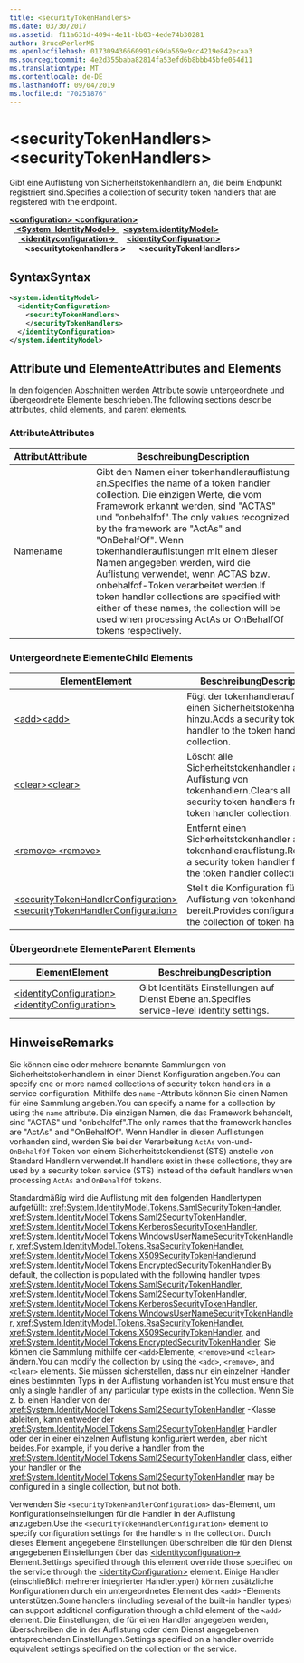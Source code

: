 ```yaml
---
title: <securityTokenHandlers>
ms.date: 03/30/2017
ms.assetid: f11a631d-4094-4e11-bb03-4ede74b30281
author: BrucePerlerMS
ms.openlocfilehash: 017309436660991c69da569e9cc4219e842ecaa3
ms.sourcegitcommit: 4e2d355baba82814fa53efd6b8bbb45bfe054d11
ms.translationtype: MT
ms.contentlocale: de-DE
ms.lasthandoff: 09/04/2019
ms.locfileid: "70251876"
---
```

# <a name="securitytokenhandlers"></a><span data-ttu-id="c2030-101">\<securityTokenHandlers></span><span class="sxs-lookup"><span data-stu-id="c2030-101">\<securityTokenHandlers></span></span>
<span data-ttu-id="c2030-102">Gibt eine Auflistung von Sicherheitstokenhandlern an, die beim Endpunkt registriert sind.</span><span class="sxs-lookup"><span data-stu-id="c2030-102">Specifies a collection of security token handlers that are registered with the endpoint.</span></span>  
  
<span data-ttu-id="c2030-103">[ **\<configuration>** ](../configuration-element.md)</span><span class="sxs-lookup"><span data-stu-id="c2030-103">[**\<configuration>**](../configuration-element.md)</span></span>\
<span data-ttu-id="c2030-104">&nbsp;&nbsp;[ **\<System. IdentityModel->** ](system-identitymodel.md)</span><span class="sxs-lookup"><span data-stu-id="c2030-104">&nbsp;&nbsp;[**\<system.identityModel>**](system-identitymodel.md)</span></span>\
<span data-ttu-id="c2030-105">&nbsp;&nbsp;&nbsp;&nbsp;[ **\<identityconfiguration->** ](identityconfiguration.md)</span><span class="sxs-lookup"><span data-stu-id="c2030-105">&nbsp;&nbsp;&nbsp;&nbsp;[**\<identityConfiguration>**](identityconfiguration.md)</span></span>\
<span data-ttu-id="c2030-106">&nbsp;&nbsp;&nbsp;&nbsp;&nbsp;&nbsp; **\<securitytokenhandlers >**</span><span class="sxs-lookup"><span data-stu-id="c2030-106">&nbsp;&nbsp;&nbsp;&nbsp;&nbsp;&nbsp;**\<securityTokenHandlers>**</span></span>  
  
## <a name="syntax"></a><span data-ttu-id="c2030-107">Syntax</span><span class="sxs-lookup"><span data-stu-id="c2030-107">Syntax</span></span>  
  
```xml  
<system.identityModel>  
  <identityConfiguration>  
    <securityTokenHandlers>  
    </securityTokenHandlers>  
  </identityConfiguration>  
</system.identityModel>  
```  
  
## <a name="attributes-and-elements"></a><span data-ttu-id="c2030-108">Attribute und Elemente</span><span class="sxs-lookup"><span data-stu-id="c2030-108">Attributes and Elements</span></span>  
 <span data-ttu-id="c2030-109">In den folgenden Abschnitten werden Attribute sowie untergeordnete und übergeordnete Elemente beschrieben.</span><span class="sxs-lookup"><span data-stu-id="c2030-109">The following sections describe attributes, child elements, and parent elements.</span></span>  
  
### <a name="attributes"></a><span data-ttu-id="c2030-110">Attribute</span><span class="sxs-lookup"><span data-stu-id="c2030-110">Attributes</span></span>  
  
|<span data-ttu-id="c2030-111">Attribut</span><span class="sxs-lookup"><span data-stu-id="c2030-111">Attribute</span></span>|<span data-ttu-id="c2030-112">Beschreibung</span><span class="sxs-lookup"><span data-stu-id="c2030-112">Description</span></span>|  
|---------------|-----------------|  
|<span data-ttu-id="c2030-113">Name</span><span class="sxs-lookup"><span data-stu-id="c2030-113">name</span></span>|<span data-ttu-id="c2030-114">Gibt den Namen einer tokenhandlerauflistung an.</span><span class="sxs-lookup"><span data-stu-id="c2030-114">Specifies the name of a token handler collection.</span></span> <span data-ttu-id="c2030-115">Die einzigen Werte, die vom Framework erkannt werden, sind "ACTAS" und "onbehalfof".</span><span class="sxs-lookup"><span data-stu-id="c2030-115">The only values recognized by the framework are "ActAs" and "OnBehalfOf".</span></span> <span data-ttu-id="c2030-116">Wenn tokenhandlerauflistungen mit einem dieser Namen angegeben werden, wird die Auflistung verwendet, wenn ACTAS bzw. onbehalfof-Token verarbeitet werden.</span><span class="sxs-lookup"><span data-stu-id="c2030-116">If token handler collections are specified with either of these names, the collection will be used when processing ActAs or OnBehalfOf tokens respectively.</span></span>|  
  
### <a name="child-elements"></a><span data-ttu-id="c2030-117">Untergeordnete Elemente</span><span class="sxs-lookup"><span data-stu-id="c2030-117">Child Elements</span></span>  
  
|<span data-ttu-id="c2030-118">Element</span><span class="sxs-lookup"><span data-stu-id="c2030-118">Element</span></span>|<span data-ttu-id="c2030-119">Beschreibung</span><span class="sxs-lookup"><span data-stu-id="c2030-119">Description</span></span>|  
|-------------|-----------------|  
|[<span data-ttu-id="c2030-120">\<add></span><span class="sxs-lookup"><span data-stu-id="c2030-120">\<add></span></span>](add.md)|<span data-ttu-id="c2030-121">Fügt der tokenhandlerauflistung einen Sicherheitstokenhandler hinzu.</span><span class="sxs-lookup"><span data-stu-id="c2030-121">Adds a security token handler to the token handler collection.</span></span>|  
|[<span data-ttu-id="c2030-122">\<clear></span><span class="sxs-lookup"><span data-stu-id="c2030-122">\<clear></span></span>](clear.md)|<span data-ttu-id="c2030-123">Löscht alle Sicherheitstokenhandler aus der Auflistung von tokenhandlern.</span><span class="sxs-lookup"><span data-stu-id="c2030-123">Clears all security token handlers from the token handler collection.</span></span>|  
|[<span data-ttu-id="c2030-124">\<remove></span><span class="sxs-lookup"><span data-stu-id="c2030-124">\<remove></span></span>](remove.md)|<span data-ttu-id="c2030-125">Entfernt einen Sicherheitstokenhandler aus der tokenhandlerauflistung.</span><span class="sxs-lookup"><span data-stu-id="c2030-125">Removes a security token handler from the token handler collection.</span></span>|  
|[<span data-ttu-id="c2030-126">\<securityTokenHandlerConfiguration></span><span class="sxs-lookup"><span data-stu-id="c2030-126">\<securityTokenHandlerConfiguration></span></span>](securitytokenhandlerconfiguration.md)|<span data-ttu-id="c2030-127">Stellt die Konfiguration für die Auflistung von tokenhandlern bereit.</span><span class="sxs-lookup"><span data-stu-id="c2030-127">Provides configuration for the collection of token handlers.</span></span>|  
  
### <a name="parent-elements"></a><span data-ttu-id="c2030-128">Übergeordnete Elemente</span><span class="sxs-lookup"><span data-stu-id="c2030-128">Parent Elements</span></span>  
  
|<span data-ttu-id="c2030-129">Element</span><span class="sxs-lookup"><span data-stu-id="c2030-129">Element</span></span>|<span data-ttu-id="c2030-130">Beschreibung</span><span class="sxs-lookup"><span data-stu-id="c2030-130">Description</span></span>|  
|-------------|-----------------|  
|[<span data-ttu-id="c2030-131">\<identityConfiguration></span><span class="sxs-lookup"><span data-stu-id="c2030-131">\<identityConfiguration></span></span>](identityconfiguration.md)|<span data-ttu-id="c2030-132">Gibt Identitäts Einstellungen auf Dienst Ebene an.</span><span class="sxs-lookup"><span data-stu-id="c2030-132">Specifies service-level identity settings.</span></span>|  
  
## <a name="remarks"></a><span data-ttu-id="c2030-133">Hinweise</span><span class="sxs-lookup"><span data-stu-id="c2030-133">Remarks</span></span>  
 <span data-ttu-id="c2030-134">Sie können eine oder mehrere benannte Sammlungen von Sicherheitstokenhandlern in einer Dienst Konfiguration angeben.</span><span class="sxs-lookup"><span data-stu-id="c2030-134">You can specify one or more named collections of security token handlers in a service configuration.</span></span> <span data-ttu-id="c2030-135">Mithilfe des `name` -Attributs können Sie einen Namen für eine Sammlung angeben.</span><span class="sxs-lookup"><span data-stu-id="c2030-135">You can specify a name for a collection by using the `name` attribute.</span></span> <span data-ttu-id="c2030-136">Die einzigen Namen, die das Framework behandelt, sind "ACTAS" und "onbehalfof".</span><span class="sxs-lookup"><span data-stu-id="c2030-136">The only names that the framework handles are "ActAs" and "OnBehalfOf".</span></span> <span data-ttu-id="c2030-137">Wenn Handler in diesen Auflistungen vorhanden sind, werden Sie bei der Verarbeitung `ActAs` von-und- `OnBehalfOf` Token von einem Sicherheitstokendienst (STS) anstelle von Standard Handlern verwendet.</span><span class="sxs-lookup"><span data-stu-id="c2030-137">If handlers exist in these collections, they are used by a security token service (STS) instead of the default handlers when processing `ActAs` and `OnBehalfOf` tokens.</span></span>  
  
 <span data-ttu-id="c2030-138">Standardmäßig wird die Auflistung mit den folgenden Handlertypen aufgefüllt: <xref:System.IdentityModel.Tokens.SamlSecurityTokenHandler>, <xref:System.IdentityModel.Tokens.Saml2SecurityTokenHandler>, <xref:System.IdentityModel.Tokens.KerberosSecurityTokenHandler>, <xref:System.IdentityModel.Tokens.WindowsUserNameSecurityTokenHandler>, <xref:System.IdentityModel.Tokens.RsaSecurityTokenHandler>, <xref:System.IdentityModel.Tokens.X509SecurityTokenHandler>und <xref:System.IdentityModel.Tokens.EncryptedSecurityTokenHandler>.</span><span class="sxs-lookup"><span data-stu-id="c2030-138">By default, the collection is populated with the following handler types: <xref:System.IdentityModel.Tokens.SamlSecurityTokenHandler>, <xref:System.IdentityModel.Tokens.Saml2SecurityTokenHandler>, <xref:System.IdentityModel.Tokens.KerberosSecurityTokenHandler>, <xref:System.IdentityModel.Tokens.WindowsUserNameSecurityTokenHandler>, <xref:System.IdentityModel.Tokens.RsaSecurityTokenHandler>, <xref:System.IdentityModel.Tokens.X509SecurityTokenHandler>, and <xref:System.IdentityModel.Tokens.EncryptedSecurityTokenHandler>.</span></span> <span data-ttu-id="c2030-139">Sie können die Sammlung mithilfe der `<add>`Elemente, `<remove>`und `<clear>` ändern.</span><span class="sxs-lookup"><span data-stu-id="c2030-139">You can modify the collection by using the `<add>`, `<remove>`, and `<clear>` elements.</span></span> <span data-ttu-id="c2030-140">Sie müssen sicherstellen, dass nur ein einzelner Handler eines bestimmten Typs in der Auflistung vorhanden ist.</span><span class="sxs-lookup"><span data-stu-id="c2030-140">You must ensure that only a single handler of any particular type exists in the collection.</span></span> <span data-ttu-id="c2030-141">Wenn Sie z. b. einen Handler von der <xref:System.IdentityModel.Tokens.Saml2SecurityTokenHandler> -Klasse ableiten, kann entweder der <xref:System.IdentityModel.Tokens.Saml2SecurityTokenHandler> Handler oder der in einer einzelnen Auflistung konfiguriert werden, aber nicht beides.</span><span class="sxs-lookup"><span data-stu-id="c2030-141">For example, if you derive a handler from the <xref:System.IdentityModel.Tokens.Saml2SecurityTokenHandler> class, either your handler or the <xref:System.IdentityModel.Tokens.Saml2SecurityTokenHandler> may be configured in a single collection, but not both.</span></span>  
  
 <span data-ttu-id="c2030-142">Verwenden Sie `<securityTokenHandlerConfiguration>` das-Element, um Konfigurationseinstellungen für die Handler in der Auflistung anzugeben.</span><span class="sxs-lookup"><span data-stu-id="c2030-142">Use the `<securityTokenHandlerConfiguration>` element to specify configuration settings for the handlers in the collection.</span></span> <span data-ttu-id="c2030-143">Durch dieses Element angegebene Einstellungen überschreiben die für den Dienst angegebenen Einstellungen über das [ \<identityconfiguration->](identityconfiguration.md) Element.</span><span class="sxs-lookup"><span data-stu-id="c2030-143">Settings specified through this element override those specified on the service through the [\<identityConfiguration>](identityconfiguration.md) element.</span></span> <span data-ttu-id="c2030-144">Einige Handler (einschließlich mehrerer integrierter Handlertypen) können zusätzliche Konfigurationen durch ein untergeordnetes Element des `<add>` -Elements unterstützen.</span><span class="sxs-lookup"><span data-stu-id="c2030-144">Some handlers (including several of the built-in handler types) can support additional configuration through a child element of the `<add>` element.</span></span> <span data-ttu-id="c2030-145">Die Einstellungen, die für einen Handler angegeben werden, überschreiben die in der Auflistung oder dem Dienst angegebenen entsprechenden Einstellungen.</span><span class="sxs-lookup"><span data-stu-id="c2030-145">Settings specified on a handler override equivalent settings specified on the collection or the service.</span></span>
